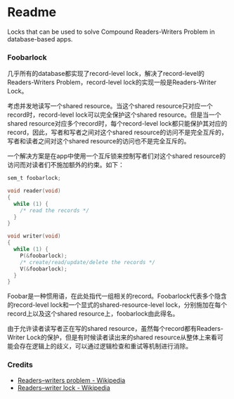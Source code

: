 # Readme
Locks that can be used to solve Compound Readers-Writers Problem in database-based apps.

### Foobarlock

几乎所有的database都实现了record-level lock，解决了record-level的Readers-Writers Problem，record-level lock的实现一般是Readers-Writer Lock。

考虑并发地读写一个shared resource。当这个shared resource只对应一个record时，record-level lock可以完全保护这个shared resource。但是当一个shared resource对应多个record时，每个record-level lock都只能保护其对应的record，因此，写者和写者之间对这个shared resource的访问不是完全互斥的，写者和读者之间对这个shared resource的访问也不是完全互斥的。

一个解决方案是在app中使用一个互斥锁来控制写者们对这个shared resource的访问而对读者们不施加额外的约束。如下：

```c
sem_t foobarlock;

void reader(void)
{
  while (1) {
    /* read the records */
  }
}

void writer(void)
{
  while (1) {
    P(&foobarlock);
    /* create/read/update/delete the records */
    V(&foobarlock);
  }
}
```

Foobar是一种惯用语，在此处指代一组相关的record。Foobarlock代表多个隐含的record-level lock和一个显式的shared-resource-level lock，分别施加在每个record上以及这个shared resource上，foobarlock由此得名。

由于允许读者读写者正在写的shared resource，虽然每个record都有Readers-Writer Lock的保护，但是有时候读者读出来的shared resource从整体上来看可能会存在逻辑上的歧义，可以通过逻辑检查和重试等机制进行消除。

### Credits
- [Readers–writers problem - Wikipedia](https://en.wikipedia.org/wiki/Readers-writers_problem)
- [Readers–writer lock - Wikipedia](https://en.wikipedia.org/wiki/Readers–writer_lock)
